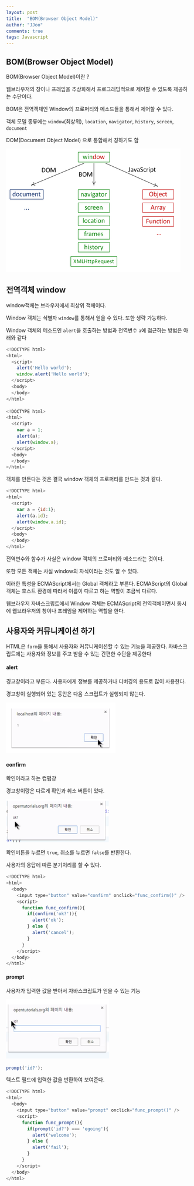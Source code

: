 ```yaml
---
layout: post
title:  "BOM(Browser Object Model)"
author: "JJoo"
comments: true
tags: Javascript
---
```




## BOM(Browser Object Model)


BOM(Browser Object Model)이란 ?

웹브라우저의 창이나 프래임을 추상화해서 프로그래밍적으로 제어할 수 있도록 제공하는 수단이다. 

BOM은 전역객체인 Window의 프로퍼티와 메소드들을 통해서 제어할 수 있다. 

객체 모델 종류에는  `window`(최상위), `location`, `navigator`, `history`, `screen`, `document`

DOM(Document Object Model) 으로 통합해서 칭하기도 함

![Object Model](/images/img_browser_object_model.png "Object Model")



## 전역객체 window 

window객체는 브라우저에서 최상위 객체이다.

Window 객체는 식별자 `window`를 통해서 얻을 수 있다. 또한 생략 가능하다. 

Window 객체의 메소드인 `alert`을 호출하는 방법과 전역변수 `a`에 접근하는 방법은 아래와 같다

```javascript
<!DOCTYPE html>
<html>
  <script>
    alert('Hello world');
    window.alert('Hello world');
  </script>
  <body>
  </body>
</html>

<!DOCTYPE html>
<html>
  <script>
    var a = 1;
    alert(a);
    alert(window.a);
  </script>
  <body>
  </body>
</html>
```


객체를 만든다는 것은 결국 window 객체의 프로퍼티를 만드는 것과 같다.


```javascript
<!DOCTYPE html>
<html>
  <script>
    var a = {id:1};
    alert(a.id);
    alert(window.a.id);
  </script>
  <body>
  </body>
</html>
```

전역변수와 함수가 사실은 window 객체의 프로퍼티와 메소드라는 것이다. 

또한 모든 객체는 사실 window의 자식이라는 것도 알 수 있다. 

이러한 특성을 ECMAScript에서는 Global 객체라고 부른다. ECMAScript의 Global 객체는 호스트 환경에 따라서 이름이 다르고 하는 역할이 조금씩 다르다. 

웹브라우저 자바스크립트에서 Window 객체는 ECMAScript의 전역객체이면서 동시에 웹브라우저의 창이나 프레임을 제어하는 역할을 한다.




## 사용자와 커뮤니케이션 하기

HTML은 `form`을 통해서 사용자와 커뮤니케이션할 수 있는 기능을 제공한다. 자바스크립트에는 사용자와 정보를 주고 받을 수 있는 간편한 수단을 제공한다


#### alert 

경고창이라고 부른다. 사용자에게 정보를 제공하거나 디버깅의 용도로 많이 사용한다.

경고창이 실행되어 있는 동안은 다음 스크립트가 실행되지 않는다.

![alert](/images/img_window_alert.png "alert")


#### confirm

확인이라고 하는 컴펌창

경고창이랑은 다르게 확인과 취소 버튼이 있다. 

![confirm](/images/img_window_confirm.png "confirm")

확인버튼을 누르면 `true`, 취소를 누르면 `false`를 반환한다. 

사용자의 응답에 따른 분기처리를 할 수 있다.  


```javascript
<!DOCTYPE html>
<html>
  <body>
    <input type="button" value="confirm" onclick="func_confirm()" />
    <script>
      function func_confirm(){
        if(confirm('ok?')){
          alert('ok');
        } else {
          alert('cancel');
        }
      }
    </script>
  </body>
</html>
```



#### prompt 

사용자가 입력한 값을 받아서 자바스크립트가 얻을 수 있는 기능 

![prompt](/images/img_window_prompt.png "prompt")

```javascript
prompt('id?');
```

텍스트 필드에 입력한 값을 반환하여 보여준다. 

```javascript
<!DOCTYPE html>
<html>
  <body>
    <input type="button" value="prompt" onclick="func_prompt()" />
    <script>
      function func_prompt(){
        if(prompt('id?') === 'egoing'){
          alert('welcome');
        } else {
          alert('fail');
        }
      }
    </script>
  </body>
</html>
```

